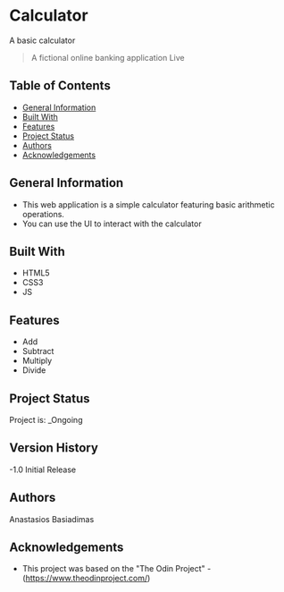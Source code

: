 # Calculator

A basic calculator

> A fictional online banking application
> Live

## Table of Contents

- [General Information](#general-information)
- [Built With](#built-with)
- [Features](#features)
- [Project Status](#project-status)
- [Authors](#authors)
- [Acknowledgements](#acknowledgements)

## General Information

- This web application is a simple calculator featuring basic arithmetic operations.
- You can use the UI to interact with the calculator

## Built With

- HTML5
- CSS3
- JS

## Features

- Add
- Subtract
- Multiply
- Divide

## Project Status

Project is: \_Ongoing

## Version History

-1.0
Initial Release

## Authors

Anastasios Basiadimas

## Acknowledgements

- This project was based on the "The Odin Project" - (https://www.theodinproject.com/)
